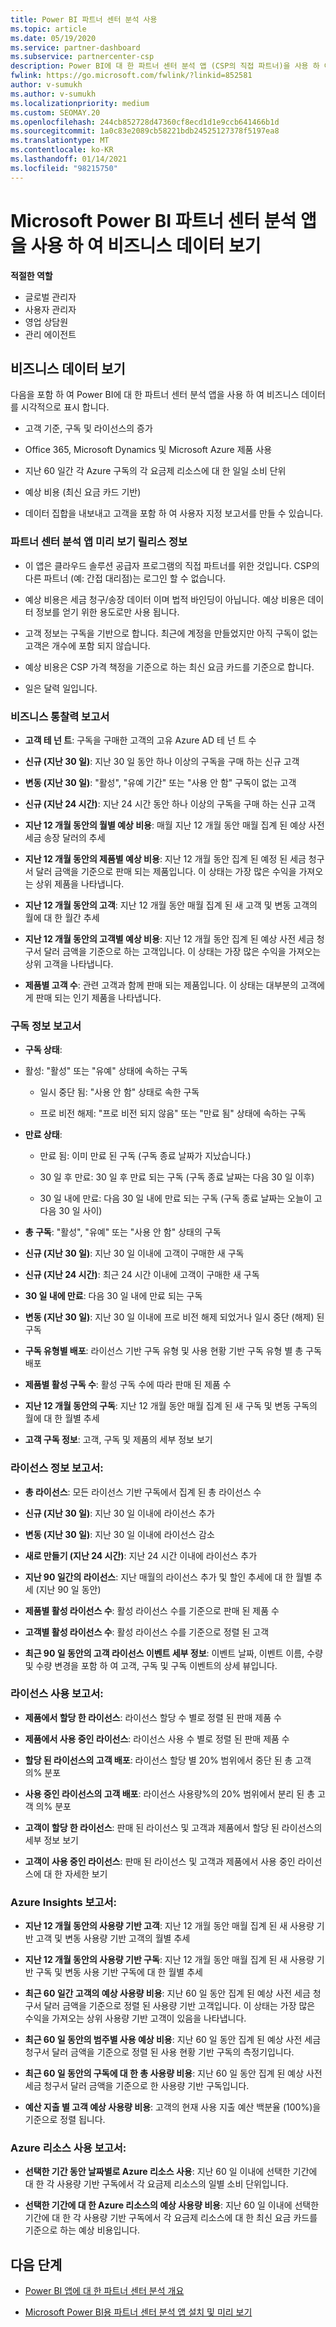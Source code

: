 ```yaml
---
title: Power BI 파트너 센터 분석 사용
ms.topic: article
ms.date: 05/19/2020
ms.service: partner-dashboard
ms.subservice: partnercenter-csp
description: Power BI에 대 한 파트너 센터 분석 앱 (CSP의 직접 파트너)을 사용 하 여 비즈니스 데이터를 보는 방법에 대해 알아봅니다.
fwlink: https://go.microsoft.com/fwlink/?linkid=852581
author: v-sumukh
ms.author: v-sumukh
ms.localizationpriority: medium
ms.custom: SEOMAY.20
ms.openlocfilehash: 244cb852728d47360cf8ecd1d1e9ccb641466b1d
ms.sourcegitcommit: 1a0c83e2089cb58221bdb24525127378f5197ea8
ms.translationtype: MT
ms.contentlocale: ko-KR
ms.lasthandoff: 01/14/2021
ms.locfileid: "98215750"
---
```

# <a name="view-your-business-data-with-the-partner-center-analytics-app-for-microsoft-power-bi"></a>Microsoft Power BI 파트너 센터 분석 앱을 사용 하 여 비즈니스 데이터 보기



**적절한 역할**

- 글로벌 관리자
- 사용자 관리자
- 영업 상담원
- 관리 에이전트

## <a name="view-your-business-data"></a>비즈니스 데이터 보기

다음을 포함 하 여 Power BI에 대 한 파트너 센터 분석 앱을 사용 하 여 비즈니스 데이터를 시각적으로 표시 합니다.

- 고객 기준, 구독 및 라이선스의 증가

- Office 365, Microsoft Dynamics 및 Microsoft Azure 제품 사용

- 지난 60 일간 각 Azure 구독의 각 요금제 리소스에 대 한 일일 소비 단위

- 예상 비용 (최신 요금 카드 기반)

- 데이터 집합을 내보내고 고객을 포함 하 여 사용자 지정 보고서를 만들 수 있습니다.

### <a name="about-the-partner-center-analytics-app-preview-release"></a>파트너 센터 분석 앱 미리 보기 릴리스 정보

- 이 앱은 클라우드 솔루션 공급자 프로그램의 직접 파트너를 위한 것입니다. CSP의 다른 파트너 (예: 간접 대리점)는 로그인 할 수 없습니다.

- 예상 비용은 세금 청구/송장 데이터 이며 법적 바인딩이 아닙니다. 예상 비용은 데이터 정보를 얻기 위한 용도로만 사용 됩니다.

- 고객 정보는 구독을 기반으로 합니다. 최근에 계정을 만들었지만 아직 구독이 없는 고객은 개수에 포함 되지 않습니다.

- 예상 비용은 CSP 가격 책정을 기준으로 하는 최신 요금 카드를 기준으로 합니다.

- 일은 달력 일입니다.

### <a name="business-insights-report"></a>비즈니스 통찰력 보고서

- **고객 테 넌 트**: 구독을 구매한 고객의 고유 Azure AD 테 넌 트 수

- **신규 (지난 30 일)**: 지난 30 일 동안 하나 이상의 구독을 구매 하는 신규 고객

- **변동 (지난 30 일)**: "활성", "유예 기간" 또는 "사용 안 함" 구독이 없는 고객

- **신규 (지난 24 시간)**: 지난 24 시간 동안 하나 이상의 구독을 구매 하는 신규 고객

- **지난 12 개월 동안의 월별 예상 비용**: 매월 지난 12 개월 동안 매월 집계 된 예상 사전 세금 송장 달러의 추세

- **지난 12 개월 동안의 제품별 예상 비용**: 지난 12 개월 동안 집계 된 예정 된 세금 청구서 달러 금액을 기준으로 판매 되는 제품입니다. 이 상태는 가장 많은 수익을 가져오는 상위 제품을 나타냅니다.

- **지난 12 개월 동안의 고객**: 지난 12 개월 동안 매월 집계 된 새 고객 및 변동 고객의 월에 대 한 월간 추세

- **지난 12 개월 동안의 고객별 예상 비용**: 지난 12 개월 동안 집계 된 예상 사전 세금 청구서 달러 금액을 기준으로 하는 고객입니다. 이 상태는 가장 많은 수익을 가져오는 상위 고객을 나타냅니다.

- **제품별 고객 수**: 관련 고객과 함께 판매 되는 제품입니다. 이 상태는 대부분의 고객에 게 판매 되는 인기 제품을 나타냅니다.

### <a name="subscription-insights-report"></a>구독 정보 보고서

- **구독 상태**:

- 활성: "활성" 또는 "유예" 상태에 속하는 구독

  - 일시 중단 됨: "사용 안 함" 상태로 속한 구독

  - 프로 비전 해제: "프로 비전 되지 않음" 또는 "만료 됨" 상태에 속하는 구독

- **만료 상태**:

  - 만료 됨: 이미 만료 된 구독 (구독 종료 날짜가 지났습니다.)

  - 30 일 후 만료: 30 일 후 만료 되는 구독 (구독 종료 날짜는 다음 30 일 이후)

  - 30 일 내에 만료: 다음 30 일 내에 만료 되는 구독 (구독 종료 날짜는 오늘이 고 다음 30 일 사이)

- **총 구독**: "활성", "유예" 또는 "사용 안 함" 상태의 구독

- **신규 (지난 30 일)**: 지난 30 일 이내에 고객이 구매한 새 구독

- **신규 (지난 24 시간)**: 최근 24 시간 이내에 고객이 구매한 새 구독

- **30 일 내에 만료**: 다음 30 일 내에 만료 되는 구독

- **변동 (지난 30 일)**: 지난 30 일 이내에 프로 비전 해제 되었거나 일시 중단 (해제) 된 구독

- **구독 유형별 배포**: 라이선스 기반 구독 유형 및 사용 현황 기반 구독 유형 별 총 구독 배포

- **제품별 활성 구독 수**: 활성 구독 수에 따라 판매 된 제품 수

- **지난 12 개월 동안의 구독**: 지난 12 개월 동안 매월 집계 된 새 구독 및 변동 구독의 월에 대 한 월별 추세

- **고객 구독 정보**: 고객, 구독 및 제품의 세부 정보 보기

### <a name="license-insights-report"></a>라이선스 정보 보고서:

- **총 라이선스**: 모든 라이선스 기반 구독에서 집계 된 총 라이선스 수

- **신규 (지난 30 일)**: 지난 30 일 이내에 라이선스 추가

- **변동 (지난 30 일)**: 지난 30 일 이내에 라이선스 감소

- **새로 만들기 (지난 24 시간)**: 지난 24 시간 이내에 라이선스 추가

- **지난 90 일간의 라이선스**: 지난 매월의 라이선스 추가 및 할인 추세에 대 한 월별 추세 (지난 90 일 동안)

- **제품별 활성 라이선스 수**: 활성 라이선스 수를 기준으로 판매 된 제품 수

- **고객별 활성 라이선스 수**: 활성 라이선스 수를 기준으로 정렬 된 고객

- **최근 90 일 동안의 고객 라이선스 이벤트 세부 정보**: 이벤트 날짜, 이벤트 이름, 수량 및 수량 변경을 포함 하 여 고객, 구독 및 구독 이벤트의 상세 뷰입니다.

### <a name="licenses-usage-report"></a>라이선스 사용 보고서:

- **제품에서 할당 한 라이선스**: 라이선스 할당 수 별로 정렬 된 판매 제품 수

- **제품에서 사용 중인 라이선스**: 라이선스 사용 수 별로 정렬 된 판매 제품 수

- **할당 된 라이선스의 고객 배포**: 라이선스 할당 별 20% 범위에서 중단 된 총 고객 의% 분포

- **사용 중인 라이선스의 고객 배포**: 라이선스 사용량%의 20% 범위에서 분리 된 총 고객 의% 분포

- **고객이 할당 한 라이선스**: 판매 된 라이선스 및 고객과 제품에서 할당 된 라이선스의 세부 정보 보기

- **고객이 사용 중인 라이선스**: 판매 된 라이선스 및 고객과 제품에서 사용 중인 라이선스에 대 한 자세한 보기

### <a name="azure-insights-report"></a>Azure Insights 보고서:

- **지난 12 개월 동안의 사용량 기반 고객**: 지난 12 개월 동안 매월 집계 된 새 사용량 기반 고객 및 변동 사용량 기반 고객의 월별 추세

- **지난 12 개월 동안의 사용량 기반 구독**: 지난 12 개월 동안 매월 집계 된 새 사용량 기반 구독 및 변동 사용 기반 구독에 대 한 월별 추세

- **최근 60 일간 고객의 예상 사용량 비용**: 지난 60 일 동안 집계 된 예상 사전 세금 청구서 달러 금액을 기준으로 정렬 된 사용량 기반 고객입니다. 이 상태는 가장 많은 수익을 가져오는 상위 사용량 기반 고객이 있음을 나타냅니다.

- **최근 60 일 동안의 범주별 사용 예상 비용**: 지난 60 일 동안 집계 된 예상 사전 세금 청구서 달러 금액을 기준으로 정렬 된 사용 현황 기반 구독의 측정기입니다.

- **최근 60 일 동안의 구독에 대 한 총 사용량 비용**: 지난 60 일 동안 집계 된 예상 사전 세금 청구서 달러 금액을 기준으로 한 사용량 기반 구독입니다.

- **예산 지출 별 고객 예상 사용량 비용**: 고객의 현재 사용 지출 예산 백분율 (100%)을 기준으로 정렬 됩니다.

### <a name="azure-resource-usage-report"></a>Azure 리소스 사용 보고서:

- **선택한 기간 동안 날짜별로 Azure 리소스 사용**: 지난 60 일 이내에 선택한 기간에 대 한 각 사용량 기반 구독에서 각 요금제 리소스의 일별 소비 단위입니다.

- **선택한 기간에 대 한 Azure 리소스의 예상 사용량 비용**: 지난 60 일 이내에 선택한 기간에 대 한 각 사용량 기반 구독에서 각 요금제 리소스에 대 한 최신 요금 카드를 기준으로 하는 예상 비용입니다. 

## <a name="next-steps"></a>다음 단계

- [Power BI 앱에 대 한 파트너 센터 분석 개요](power-bi-app-for-direct-partners.md)

- [Microsoft Power BI용 파트너 센터 분석 앱 설치 및 미리 보기](power-bi-app-for-direct-partners-install.md)
